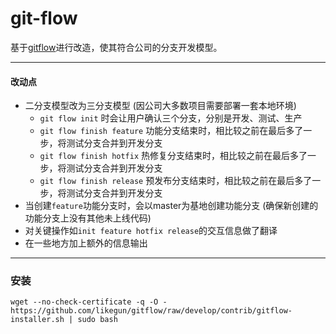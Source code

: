 git-flow
========

基于[gitflow](https://github.com/nvie/gitflow)进行改造，使其符合公司的分支开发模型。

---

#### 改动点

* 二分支模型改为三分支模型 (因公司大多数项目需要部署一套本地环境)
  * `git flow init` 时会让用户确认三个分支，分别是开发、测试、生产
  * `git flow finish feature` 功能分支结束时，相比较之前在最后多了一步，将测试分支合并到开发分支 
  * `git flow finish hotfix` 热修复分支结束时，相比较之前在最后多了一步，将测试分支合并到开发分支
  * `git flow finish release` 预发布分支结束时，相比较之前在最后多了一步，将测试分支合并到开发分支
* 当创建`feature`功能分支时，会以master为基地创建功能分支 (确保新创建的功能分支上没有其他未上线代码)
* 对关键操作如`init feature hotfix release`的交互信息做了翻译
* 在一些地方加上额外的信息输出

---

### 安装

`wget --no-check-certificate -q -O - https://github.com/likegun/gitflow/raw/develop/contrib/gitflow-installer.sh | sudo bash`